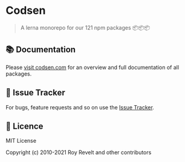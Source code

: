 # Codsen

> A lerna monorepo for our 121 npm packages 📦📦📦

## 📚 Documentation

Please [visit codsen.com](https://codsen.com/os/) for an overview and full documentation of all packages.

## 🐛 Issue Tracker

For bugs, feature requests and so on use the [Issue Tracker](https://github.com/codsen/codsen/issues/new/choose).

## 💼 Licence

MIT License

Copyright (c) 2010-2021 Roy Revelt and other contributors
